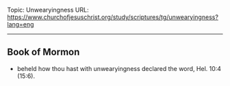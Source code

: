 Topic: Unwearyingness
URL: https://www.churchofjesuschrist.org/study/scriptures/tg/unwearyingness?lang=eng

---

## Book of Mormon

- beheld how thou hast with unwearyingness declared the word, Hel. 10:4 (15:6).

